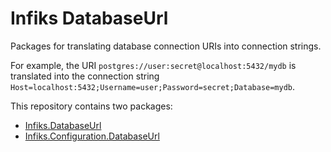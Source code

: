# Infiks DatabaseUrl

Packages for translating database connection URIs into connection strings.

For example, the URI `postgres://user:secret@localhost:5432/mydb` is translated into
the connection string `Host=localhost:5432;Username=user;Password=secret;Database=mydb`.

This repository contains two packages:

- [Infiks.DatabaseUrl](./src/Infiks.DatabaseUrl/README.md)
- [Infiks.Configuration.DatabaseUrl](./src/Infiks.Configuration.DatabaseUrl/README.md)

